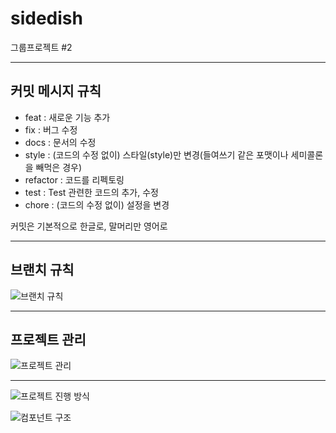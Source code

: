 # sidedish
그룹프로젝트 #2

---

## 커밋 메시지 규칙

- feat : 새로운 기능 추가
- fix : 버그 수정
- docs : 문서의 수정
- style : (코드의 수정 없이) 스타일(style)만 변경(들여쓰기 같은 포맷이나 세미콜론을 빼먹은 경우)
- refactor : 코드를 리펙토링
- test : Test 관련한 코드의 추가, 수정
- chore : (코드의 수정 없이) 설정을 변경

커밋은 기본적으로 한글로, 말머리만 영어로

---

## 브랜치 규칙
![브랜치 규칙](https://user-images.githubusercontent.com/62237639/115202663-94fcd880-a131-11eb-8708-23c7a09cc200.png)

---

## 프로젝트 관리

![프로젝트 관리](https://user-images.githubusercontent.com/62237639/115204101-16a13600-a133-11eb-994c-f4c8ba1d22db.png)

---
![프로젝트 진행 방식](https://user-images.githubusercontent.com/62237639/115204313-4fd9a600-a133-11eb-9e1a-13d6f06182c5.png)

![컴포넌트 구조](https://user-images.githubusercontent.com/62237639/116667247-f09f4f80-a9d6-11eb-8afe-03110e3d4ab3.png)

